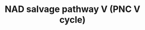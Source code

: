 ---
annotations:
- id: PW:0001375
  parent: classic metabolic pathway
  type: Pathway Ontology
  value: nicotinamide adenine dinucleotide biosynthesis, the salvage pathway
- id: PW:0000002
  parent: classic metabolic pathway
  type: Pathway Ontology
  value: classic metabolic pathway
authors:
- M.Braymer
- MaintBot
- Ddigles
- Egonw
- DeSl
- Eweitz
- Khanspers
citedin: ''
communities: []
description: 'Nicotinamide adenine dinucleotide (NAD) is an essential cofactor for
  cellular redox reactions and energy metabolism. NAD also has been shown to be an
  important substrate in a variety of biological processes, including transcriptional
  regulation, DNA repair, calcium-dependent signaling pathways, calorie-restriction-mediated
  life-span extension and age-associated diseases. NAD appears to affect these processes
  by regulating the Sir2p family of NAD-dependent deacetylases. In addition to NAD
  biosynthesis pathways, there are four additional pathways for synthesizing NAD in
  yeast: two salvage pathways from the vitamin precursor nicotinamide riboside (NR)
  and two salvage pathways from nicotinic acid riboside (NaR). Three of these salvage
  pathways converge first with the NAD salvage pathway and then with the de novo pathway,
  while the fourth, the NR salvage pathway I, is independent of both of these pathways.
  In the NR salvage pathway I, NR is phosphorylated to nicotinamide mononucleotide
  by the kinase Nrk1p, and then adenylated to NAD by Nma1p or Nma2p.cYeast have a
  second NR salvage pathway (NR salvage pathway II) that is independent of Nrk1p;
  in NR salvage pathway II NR is split into a ribosyl product and nicotinamide, which
  is subsequently converted to NAD via enzymes of the NAD salvage pathway and de novo
  pathway. The initial steps in the two NaR salvage pathways are similar to those
  of the NR salvage pathways and are catalyzed by the same enzymes; Nrk1p catalyzes
  the first step in the NR and NaR salvage pathways I and Urh1p and Pnp1p catalyze
  the first steps of the NR and NaR salvage pathways II.  Description adapted from
  https://pathway.yeastgenome.org/.'
last-edited: 2024-12-04
ndex: null
organisms:
- Saccharomyces cerevisiae
redirect_from:
- /index.php/Pathway:WP171
- /instance/WP171
- /instance/WP171_r135956
revision: r135956
schema-jsonld:
- '@context': https://schema.org/
  '@id': https://wikipathways.github.io/pathways/WP171.html
  '@type': Dataset
  creator:
    '@type': Organization
    name: WikiPathways
  description: 'Nicotinamide adenine dinucleotide (NAD) is an essential cofactor for
    cellular redox reactions and energy metabolism. NAD also has been shown to be
    an important substrate in a variety of biological processes, including transcriptional
    regulation, DNA repair, calcium-dependent signaling pathways, calorie-restriction-mediated
    life-span extension and age-associated diseases. NAD appears to affect these processes
    by regulating the Sir2p family of NAD-dependent deacetylases. In addition to NAD
    biosynthesis pathways, there are four additional pathways for synthesizing NAD
    in yeast: two salvage pathways from the vitamin precursor nicotinamide riboside
    (NR) and two salvage pathways from nicotinic acid riboside (NaR). Three of these
    salvage pathways converge first with the NAD salvage pathway and then with the
    de novo pathway, while the fourth, the NR salvage pathway I, is independent of
    both of these pathways. In the NR salvage pathway I, NR is phosphorylated to nicotinamide
    mononucleotide by the kinase Nrk1p, and then adenylated to NAD by Nma1p or Nma2p.cYeast
    have a second NR salvage pathway (NR salvage pathway II) that is independent of
    Nrk1p; in NR salvage pathway II NR is split into a ribosyl product and nicotinamide,
    which is subsequently converted to NAD via enzymes of the NAD salvage pathway
    and de novo pathway. The initial steps in the two NaR salvage pathways are similar
    to those of the NR salvage pathways and are catalyzed by the same enzymes; Nrk1p
    catalyzes the first step in the NR and NaR salvage pathways I and Urh1p and Pnp1p
    catalyze the first steps of the NR and NaR salvage pathways II.  Description adapted
    from https://pathway.yeastgenome.org/.'
  keywords:
  - 2''-O-acetyl-ADP-ribose
  - 5-phospho-α-D-ribose 1-diphosphate
  - ADP
  - AMP
  - ATP
  - H+
  - H2O
  - L-glutamate
  - L-glutamine
  - NAD
  - NH3
  - NMA1
  - NMA2
  - NPT1
  - PNC1
  - QNS1
  - SIR2
  - a [histone]-L-lysine
  - nicotinamide
  - nicotinate
  - nicotinate adenine dinucleotide
  - phosphate
  - pyrophosphate
  - β-nicotinate D-ribonucleotide
  license: CC0
  name: NAD salvage pathway V (PNC V cycle)
seo: CreativeWork
title: NAD salvage pathway V (PNC V cycle)
wpid: WP171
---
